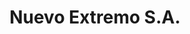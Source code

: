 ---
title: "Nuevo Extremo S.A."
url: /ciudad-autonoma-de-buenos-aires/nuevo-extremo-s-a/
shop: Bücher
---
